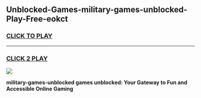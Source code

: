 
## Unblocked-Games-military-games-unblocked-Play-Free-eokct
<h3>
<a href="https://premium76.site?title=military-games-unblocked&ref=23A">CLICK TO PLAY</a></h3>
<hr>

<h3>
<a href="https://premium76.site?title=military-games-unblocked&ref=23A">CLICK 2 PLAY</a>
  
</h3>

<a href="https://premium76.site?title=military-games-unblocked&ref=23A"><img src="https://clearcache.store/games.png"></a>


**military-games-unblocked games unblocked: Your Gateway to Fun and Accessible Online Gaming**
